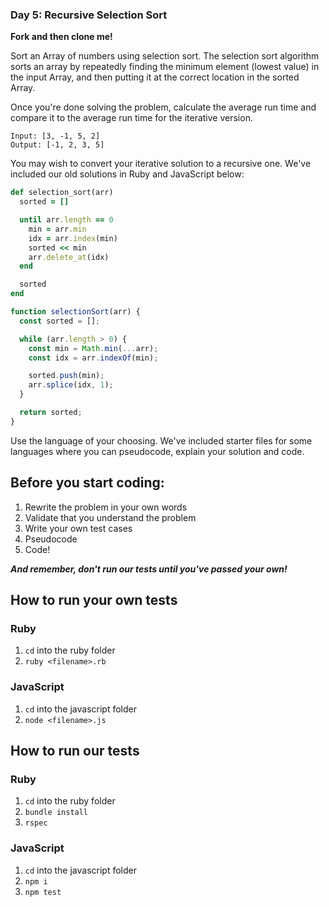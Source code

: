 ### Day 5: Recursive Selection Sort

**Fork and then clone me!**

Sort an Array of numbers using selection sort. The selection sort algorithm sorts an array by repeatedly finding the minimum element (lowest value) in the input Array, and then putting it at the correct location in the sorted Array.

Once you're done solving the problem, calculate the average run time and compare it to the average run time for the iterative version.

```
Input: [3, -1, 5, 2]
Output: [-1, 2, 3, 5]
```

You may wish to convert your iterative solution to a recursive one. We've included our old solutions in Ruby and JavaScript below:

```ruby
def selection_sort(arr)
  sorted = []

  until arr.length == 0
    min = arr.min
    idx = arr.index(min)
    sorted << min
    arr.delete_at(idx)
  end

  sorted
end
```

```javascript
function selectionSort(arr) {
  const sorted = [];

  while (arr.length > 0) {
    const min = Math.min(...arr);
    const idx = arr.indexOf(min);

    sorted.push(min);
    arr.splice(idx, 1);
  }

  return sorted;
}
```

Use the language of your choosing. We've included starter files for some languages where you can pseudocode, explain your solution and code.

## Before you start coding:

1. Rewrite the problem in your own words
2. Validate that you understand the problem
3. Write your own test cases
4. Pseudocode
5. Code!

**_And remember, don't run our tests until you've passed your own!_**

## How to run your own tests

### Ruby

1. `cd` into the ruby folder
2. `ruby <filename>.rb`

### JavaScript

1. `cd` into the javascript folder
2. `node <filename>.js`

## How to run our tests

### Ruby

1. `cd` into the ruby folder
2. `bundle install`
3. `rspec`

### JavaScript

1. `cd` into the javascript folder
2. `npm i`
3. `npm test`
